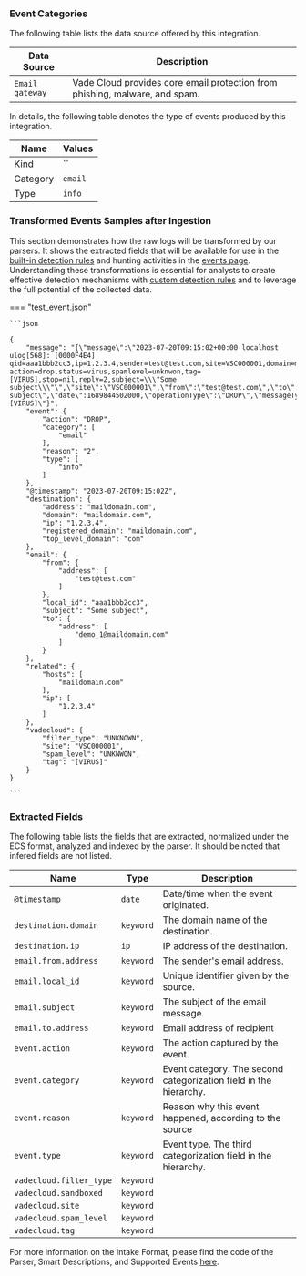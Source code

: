 
### Event Categories


The following table lists the data source offered by this integration.

| Data Source | Description                          |
| ----------- | ------------------------------------ |
| `Email gateway` | Vade Cloud provides core email protection from phishing, malware, and spam. |





In details, the following table denotes the type of events produced by this integration.

| Name | Values |
| ---- | ------ |
| Kind | `` |
| Category | `email` |
| Type | `info` |




### Transformed Events Samples after Ingestion

This section demonstrates how the raw logs will be transformed by our parsers. It shows the extracted fields that will be available for use in the [built-in detection rules](/xdr/features/detect/rules_catalog.md) and hunting activities in the [events page](/xdr/features/investigate/events.md). Understanding these transformations is essential for analysts to create effective detection mechanisms with [custom detection rules](/xdr/features/detect/sigma.md) and to leverage the full potential of the collected data.

=== "test_event.json"

    ```json
	
    {
        "message": "{\"message\":\"2023-07-20T09:15:02+00:00 localhost ulog[568]: [0000F4E4] qid=aaa1bbb2cc3,ip=1.2.3.4,sender=test@test.com,site=VSC000001,domain=maildomain.com,recipient=demo_1@maildomain.com: action=drop,status=virus,spamlevel=unknwon,tag=[VIRUS],stop=nil,reply=2,subject=\\\"Some subject\\\"\",\"site\":\"VSC000001\",\"from\":\"test@test.com\",\"to\":\"demo_1@maildomain.com\",\"subject\":\"Some subject\",\"date\":1689844502000,\"operationType\":\"DROP\",\"messageType\":\"VIRUS\",\"messageId\":\"aaa1bbb2cc3\",\"hostname\":\"localhost\",\"filterType\":\"UNKNOWN\",\"filterReason\":\"2\",\"spamLevel\":\"UNKNWON\",\"domain\":\"maildomain.com\",\"ip\":\"1.2.3.4\",\"tag\":\"[VIRUS]\"}",
        "event": {
            "action": "DROP",
            "category": [
                "email"
            ],
            "reason": "2",
            "type": [
                "info"
            ]
        },
        "@timestamp": "2023-07-20T09:15:02Z",
        "destination": {
            "address": "maildomain.com",
            "domain": "maildomain.com",
            "ip": "1.2.3.4",
            "registered_domain": "maildomain.com",
            "top_level_domain": "com"
        },
        "email": {
            "from": {
                "address": [
                    "test@test.com"
                ]
            },
            "local_id": "aaa1bbb2cc3",
            "subject": "Some subject",
            "to": {
                "address": [
                    "demo_1@maildomain.com"
                ]
            }
        },
        "related": {
            "hosts": [
                "maildomain.com"
            ],
            "ip": [
                "1.2.3.4"
            ]
        },
        "vadecloud": {
            "filter_type": "UNKNOWN",
            "site": "VSC000001",
            "spam_level": "UNKNWON",
            "tag": "[VIRUS]"
        }
    }
    	
	```





### Extracted Fields

The following table lists the fields that are extracted, normalized under the ECS format, analyzed and indexed by the parser. It should be noted that infered fields are not listed.

| Name | Type | Description                |
| ---- | ---- | ---------------------------|
|`@timestamp` | `date` | Date/time when the event originated. |
|`destination.domain` | `keyword` | The domain name of the destination. |
|`destination.ip` | `ip` | IP address of the destination. |
|`email.from.address` | `keyword` | The sender's email address. |
|`email.local_id` | `keyword` | Unique identifier given by the source. |
|`email.subject` | `keyword` | The subject of the email message. |
|`email.to.address` | `keyword` | Email address of recipient |
|`event.action` | `keyword` | The action captured by the event. |
|`event.category` | `keyword` | Event category. The second categorization field in the hierarchy. |
|`event.reason` | `keyword` | Reason why this event happened, according to the source |
|`event.type` | `keyword` | Event type. The third categorization field in the hierarchy. |
|`vadecloud.filter_type` | `keyword` |  |
|`vadecloud.sandboxed` | `keyword` |  |
|`vadecloud.site` | `keyword` |  |
|`vadecloud.spam_level` | `keyword` |  |
|`vadecloud.tag` | `keyword` |  |



For more information on the Intake Format, please find the code of the Parser, Smart Descriptions, and Supported Events [here](https://github.com/SEKOIA-IO/intake-formats/tree/main/VadeSecure/vade_cloud).